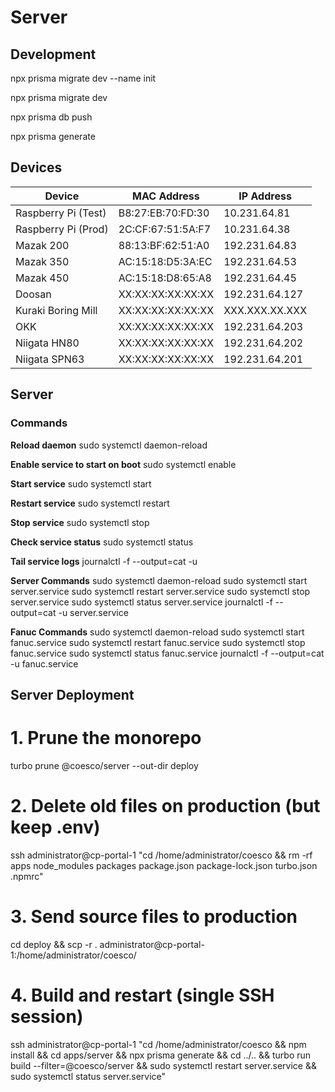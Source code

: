 # Server

## Development

npx prisma migrate dev --name init

npx prisma migrate dev

npx prisma db push

npx prisma generate


## Devices

| Device                 | MAC Address         | IP Address       |
|------------------------|---------------------|------------------|
| Raspberry Pi (Test)    | B8:27:EB:70:FD:30   | 10.231.64.81     |
| Raspberry Pi (Prod)    | 2C:CF:67:51:5A:F7   | 10.231.64.38     |
| Mazak 200              | 88:13:BF:62:51:A0   | 192.231.64.83    |
| Mazak 350              | AC:15:18:D5:3A:EC   | 192.231.64.53    |
| Mazak 450              | AC:15:18:D8:65:A8   | 192.231.64.45    |
| Doosan                 | XX:XX:XX:XX:XX:XX   | 192.231.64.127   |
| Kuraki Boring Mill     | XX:XX:XX:XX:XX:XX   | XXX.XXX.XX.XXX   |
| OKK                    | XX:XX:XX:XX:XX:XX   | 192.231.64.203   |
| Niigata HN80           | XX:XX:XX:XX:XX:XX   | 192.231.64.202   |
| Niigata SPN63          | XX:XX:XX:XX:XX:XX   | 192.231.64.201   |

## Server

### Commands

**Reload daemon**
sudo systemctl daemon-reload

**Enable service to start on boot**
sudo systemctl enable <service-file>

**Start service**
sudo systemctl start <service-file>

**Restart service**
sudo systemctl restart <service-file>

**Stop service**
sudo systemctl stop <service-file>

**Check service status**
sudo systemctl status <service-file>

**Tail service logs**
journalctl -f --output=cat -u <service-file>

**Server Commands**
sudo systemctl daemon-reload
sudo systemctl start server.service
sudo systemctl restart server.service
sudo systemctl stop server.service
sudo systemctl status server.service
journalctl -f --output=cat -u server.service

**Fanuc Commands**
sudo systemctl daemon-reload
sudo systemctl start fanuc.service
sudo systemctl restart fanuc.service
sudo systemctl stop fanuc.service
sudo systemctl status fanuc.service
journalctl -f --output=cat -u fanuc.service

## Server Deployment

# 1. Prune the monorepo
turbo prune @coesco/server --out-dir deploy

# 2. Delete old files on production (but keep .env)
ssh administrator@cp-portal-1 "cd /home/administrator/coesco && rm -rf apps node_modules packages package.json package-lock.json turbo.json .npmrc"

# 3. Send source files to production
cd deploy && scp -r . administrator@cp-portal-1:/home/administrator/coesco/

# 4. Build and restart (single SSH session)
ssh administrator@cp-portal-1 "cd /home/administrator/coesco && npm install && cd apps/server && npx prisma generate && cd ../.. && turbo run build --filter=@coesco/server && sudo systemctl restart server.service && sudo systemctl status server.service"
